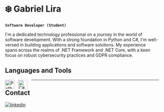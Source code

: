 # ❄️ Gabriel Lira
**`Software Developer (Student)`**

I'm a dedicated technology professional on a journey in the world of software development. With a strong foundation in Python and C#, I'm well-versed in building applications and software solutions. My experience spans across the realms of .NET Framework and .NET Core, with a keen focus on robust cybersecurity practices and GDPR compliance.

## Languages and Tools
<img align="left" alt="Python" width="30px" style="padding-right:10px;" src="https://static-00.iconduck.com/assets.00/python-icon-512x509-pyuo2h5v.png" />
<img align="left" alt="C#" width="30px" style="padding-right:10px;" src="https://static-00.iconduck.com/assets.00/c-sharp-c-icon-456x512-9sej0lrz.png" />





---

## Contact
<a href="https://linkedin.com/in/Liragbr" target="_blank">
  <img align="center" src="https://img.shields.io/badge/Liragbr-05122A?style=flat&logo=linkedin" alt="linkedin"/>
</a>







